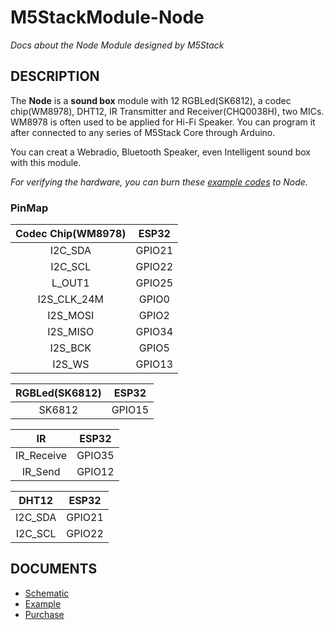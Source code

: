# M5StackModule-Node

*Docs about the Node Module designed by M5Stack*

## DESCRIPTION
The **Node** is a **sound box** module with 12 RGBLed(SK6812), a codec chip(WM8978), DHT12, IR Transmitter and Receiver(CHQ0038H), two MICs. WM8978 is often used to be applied for Hi-Fi Speaker. You can program it after connected to any series of M5Stack Core through Arduino.

You can creat a Webradio, Bluetooth Speaker, even Intelligent sound box with this module.

*For verifying the hardware, you can burn these [example codes](https://github.com/m5stack/M5StackModule-Node/tree/master/example) to Node.*

### PinMap

| **Codec Chip(WM8978)**     | **ESP32**  |
| :------------------:  |:------------------:|
| I2C_SDA | GPIO21 |
| I2C_SCL | GPIO22 |
| L_OUT1 | GPIO25 |
| I2S_CLK_24M | GPIO0 |
| I2S_MOSI | GPIO2 |
| I2S_MISO | GPIO34 |
| I2S_BCK | GPIO5 |
| I2S_WS | GPIO13 |

| **RGBLed(SK6812)**     | **ESP32**  |
| :------------------:  |:------------------:|
| SK6812 | GPIO15 |

| **IR**     | **ESP32**  |
| :------------------:  |:------------------:|
| IR_Receive | GPIO35 |
| IR_Send | GPIO12 |

| **DHT12**     | **ESP32**  |
| :------------------:  |:------------------:|
| I2C_SDA | GPIO21 |
| I2C_SCL | GPIO22 |

## DOCUMENTS

 - [Schematic](https://github.com/watson8544/M5StackModule-Node/tree/master/schematic)
 - [Example](https://github.com/watson8544/M5StackModule-Node/tree/master/Example)
 - [Purchase](https://github.com/watson8544/M5StackModule-Node/tree/master/Purchase)
